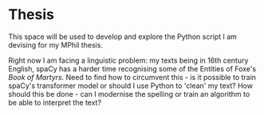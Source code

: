 # Thesis
This space will be used to develop and explore the Python script I am devising for my MPhil thesis. 

Right now I am facing a linguistic problem: my texts being in 16th century English, spaCy has a harder time recognising some of the Entities of Foxe's _Book of Martyrs_. Need to find how to circumvent this - is it possible to train spaCy's transformer model or should I use Python to 'clean' my text? How should this be done - can I modernise the spelling or train an algorithm to be able to interpret the text? 
